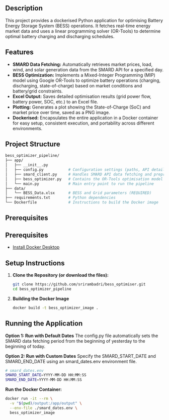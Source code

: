## Description

This project provides a dockerised Python application for optimising Battery Energy Storage System (BESS) operations. It fetches real-time energy market data and uses a linear programming solver (OR-Tools) to determine optimal battery charging and discharging schedules.

## Features

* **SMARD Data Fetching:** Automatically retrieves market prices, load, wind, and solar generation data from the SMARD API for a specified day.
* **BESS Optimization:** Implements a Mixed-Integer Programming (MIP) model using Google OR-Tools to optimize battery operations (charging, discharging, state-of-charge) based on market conditions and battery/grid constraints.
* **Excel Output:** Saves detailed optimisation results (grid power flow, battery power, SOC, etc.) to an Excel file.
* **Plotting:** Generates a plot showing the State-of-Charge (SoC) and market price over time, saved as a PNG image.
* **Dockerised:** Encapsulates the entire application in a Docker container for easy setup, consistent execution, and portability across different environments.

## Project Structure
```bash
bess_optimizer_pipeline/
├── app/
│   ├── __init__.py         
│   ├── config.py           # Configuration settings (paths, API details, dates)
│   ├── smard_client.py     # Handles SMARD API data fetching and preprocessing
│   ├── bess_optimizer.py   # Contains the OR-Tools optimisation model
│   └── main.py             # Main entry point to run the pipeline
├── data/
│   └── BESS_Data.xlsx      # BESS and Grid parameters (REQUIRED)
├── requirements.txt        # Python dependencies
└── Dockerfile              # Instructions to build the Docker image
```
## Prerequisites

## Prerequisites

* [Install Docker Desktop](https://docs.docker.com/desktop/)

## Setup Instructions

1.  **Clone the Repository (or download the files):**
    ```bash
    git clone https://github.com/srirambadri/bess_optimiser.git
    cd bess_optimizer_pipeline
    ```
2.  **Building the Docker Image**
    ```bash
    docker build -t bess_optimizer_image .

## Running the Application

**Option 1: Run with Default Dates**
The config.py file automatically sets the SMARD data fetching period from the beginning of yesterday to the beginning of today.

**Option 2: Run with Custom Dates**
Specify the SMARD_START_DATE and SMARD_END_DATE using an smard_dates.env environment file.
```bash
# smard_dates.env
SMARD_START_DATE=YYYY-MM-DD HH:MM:SS
SMARD_END_DATE=YYYY-MM-DD HH:MM:SS
```
**Run the Docker Container:**
```bash
docker run -it --rm \
  -v "$(pwd)/output:/app/output" \
  --env-file ./smard_dates.env \
  bess_optimizer_image
```